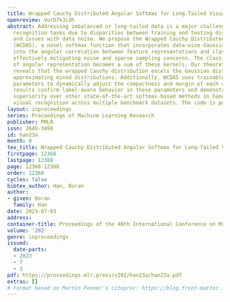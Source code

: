 ```yaml
---
title: Wrapped Cauchy Distributed Angular Softmax for Long-Tailed Visual Recognition
openreview: VorD7k3Ldh
abstract: Addressing imbalanced or long-tailed data is a major challenge in visual
  recognition tasks due to disparities between training and testing distributions
  and issues with data noise. We propose the Wrapped Cauchy Distributed Angular Softmax
  (WCDAS), a novel softmax function that incorporates data-wise Gaussian-based kernels
  into the angular correlation between feature representations and classifier weights,
  effectively mitigating noise and sparse sampling concerns. The class-wise distribution
  of angular representation becomes a sum of these kernels. Our theoretical analysis
  reveals that the wrapped Cauchy distribution excels the Gaussian distribution in
  approximating mixed distributions. Additionally, WCDAS uses trainable concentration
  parameters to dynamically adjust the compactness and margin of each class. Empirical
  results confirm label-aware behavior in these parameters and demonstrate WCDAS’s
  superiority over other state-of-the-art softmax-based methods in handling long-tailed
  visual recognition across multiple benchmark datasets. The code is public available.
layout: inproceedings
series: Proceedings of Machine Learning Research
publisher: PMLR
issn: 2640-3498
id: han23a
month: 0
tex_title: Wrapped Cauchy Distributed Angular Softmax for Long-Tailed Visual Recognition
firstpage: 12368
lastpage: 12388
page: 12368-12388
order: 12368
cycles: false
bibtex_author: Han, Boran
author:
- given: Boran
  family: Han
date: 2023-07-03
address: 
container-title: Proceedings of the 40th International Conference on Machine Learning
volume: '202'
genre: inproceedings
issued:
  date-parts:
  - 2023
  - 7
  - 3
pdf: https://proceedings.mlr.press/v202/han23a/han23a.pdf
extras: []
# Format based on Martin Fenner's citeproc: https://blog.front-matter.io/posts/citeproc-yaml-for-bibliographies/
---
```

